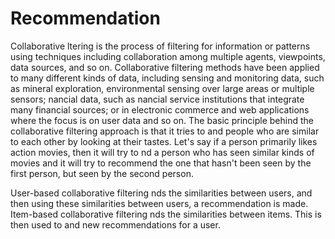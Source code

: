 # Recommendation
Collaborative  ltering is the process of filtering for information or patterns using techniques including collaboration among multiple agents, viewpoints, data sources, and so on. Collaborative filtering methods have been applied to many different kinds of data, including sensing and monitoring data, such as mineral exploration, environmental sensing over large areas or multiple sensors;  nancial data, such as  nancial service institutions that integrate many financial sources; or in electronic commerce and web applications where the focus is on user data and so on.
The basic principle behind the collaborative filtering approach is that it tries to and people who are similar to each other by looking at their tastes. Let's say if a person primarily likes action movies, then it will try to  nd a person who has seen similar kinds of movies and it will try to recommend the one that hasn't been seen by the first person, but seen by the second person.

User-based collaborative filtering  nds the similarities between users, and then using these similarities between users, a recommendation is made.
Item-based collaborative filtering  nds the similarities between items. This is then used to and new recommendations for a user.

